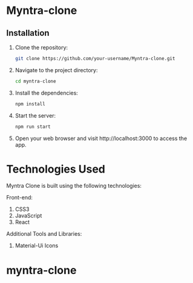 # Myntra-clone

## Installation
1. Clone the repository:

   ```bash
   git clone https://github.com/your-username/Myntra-clone.git
   ```
2. Navigate to the project directory:
   ```bash
   cd myntra-clone
   ```
3. Install the dependencies:
   ```bash 
   npm install
   ```
4. Start the server:
   ```bash
   npm run start
    ```
5. Open your web browser and visit http://localhost:3000 to access the app.


# Technologies Used
Myntra Clone is built using the following technologies:

Front-end:
1. CSS3
2. JavaScript
3. React

Additional Tools and Libraries:
1. Material-Ui Icons


# myntra-clone
